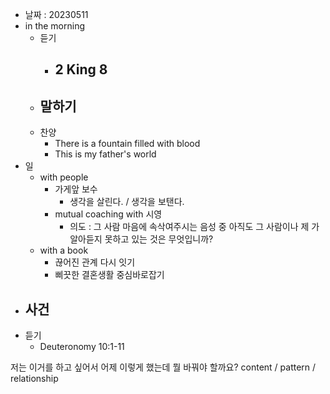 - 날짜 : 20230511
- in the morning
	- 듣기
		- 2 King 8
			- 
	- 말하기
		-  
	- 찬양
		- There is a fountain filled with blood
		- This is my father's world
- 일
	- with people
		- 가게앞 보수
			- 생각을 살린다. / 생각을 보탠다.
		- mutual coaching with 시영
			- 의도 : 그 사람 마음에 속삭여주시는 음성 중 아직도 그 사람이나 제 가 알아듣지 못하고 있는 것은 무엇입니까?
	-  with a book
		- 끊어진 관계 다시 잇기
		- 삐끗한 결혼생활 중심바로잡기
- 사건
	- 
- 듣기
	- Deuteronomy  10:1-11



저는 이거를 하고 싶어서 어제 이렇게 했는데 뭘 바꿔야 할까요?
content / pattern / relationship